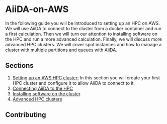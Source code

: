 # AiiDA-on-AWS
In the following guide you will be introduced to setting up an HPC on AWS. We will use AiiDA to connect to the cluster from a docker container and run a first calculation. Then we will turn our attention to installing software on the HPC and run a more advanced calculation. Finally, we will discuss more advanced HPC clusters. We will cover spot instances and how to manage a cluster with multiple partitions and queues with AiiDA.

## Sections
1. [Setting up an AWS HPC cluster:](1.%20Setting%20up%20an%20AWS%20HPC%20Cluster/1.%20Setting%20up%20an%20AWS%20HPC%20Cluster.md")
In this section you will create your first HPC cluster and configure it to allow AiiDA to connect to it.
2. [Connecting AiiDA to the HPC](2.%20Connecting%20AiiDA%20to%20the%20cluster/2.%20Connecting%20AiiDA%20to%20the%20cluster.md)
3. [Installing software on the cluster](/3.%20Installing%20Software%20on%20the%20cluster/3.%20Installing%20Software%20on%20the%20cluster.md)
4. [Advanced HPC clusters](4.%20Advanced%20HPC%20clusters/4.%20Advanced%20HPC%20clusters.md)

## Contributing


